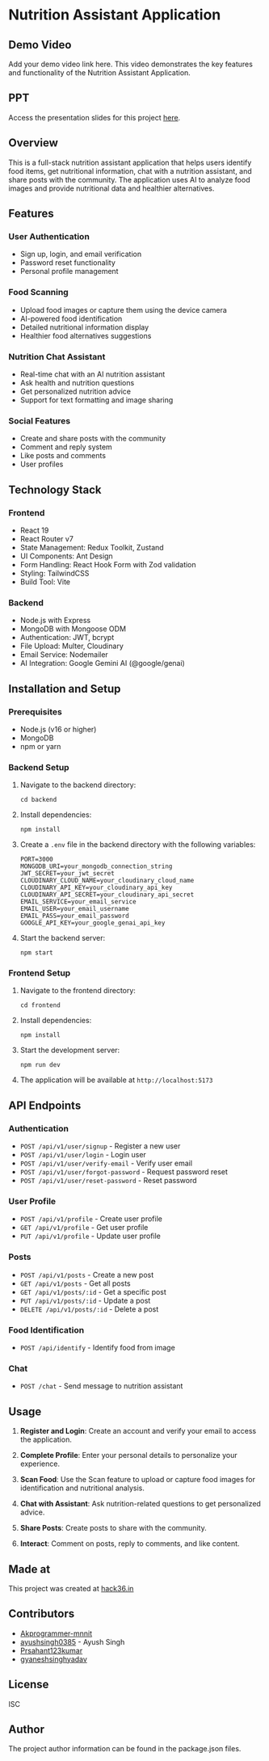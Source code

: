 # Nutrition Assistant Application

## Demo Video
Add your demo video link here. This video demonstrates the key features and functionality of the Nutrition Assistant Application.

## PPT
Access the presentation slides for this project [here](link-to-your-ppt).

## Overview
This is a full-stack nutrition assistant application that helps users identify food items, get nutritional information, chat with a nutrition assistant, and share posts with the community. The application uses AI to analyze food images and provide nutritional data and healthier alternatives.

## Features

### User Authentication
- Sign up, login, and email verification
- Password reset functionality
- Personal profile management

### Food Scanning
- Upload food images or capture them using the device camera
- AI-powered food identification
- Detailed nutritional information display
- Healthier food alternatives suggestions

### Nutrition Chat Assistant
- Real-time chat with an AI nutrition assistant
- Ask health and nutrition questions
- Get personalized nutrition advice
- Support for text formatting and image sharing

### Social Features
- Create and share posts with the community
- Comment and reply system
- Like posts and comments
- User profiles

## Technology Stack

### Frontend
- React 19
- React Router v7
- State Management: Redux Toolkit, Zustand
- UI Components: Ant Design
- Form Handling: React Hook Form with Zod validation
- Styling: TailwindCSS
- Build Tool: Vite

### Backend
- Node.js with Express
- MongoDB with Mongoose ODM
- Authentication: JWT, bcrypt
- File Upload: Multer, Cloudinary
- Email Service: Nodemailer
- AI Integration: Google Gemini AI (@google/genai)

## Installation and Setup

### Prerequisites
- Node.js (v16 or higher)
- MongoDB
- npm or yarn

### Backend Setup
1. Navigate to the backend directory:
   ```
   cd backend
   ```

2. Install dependencies:
   ```
   npm install
   ```

3. Create a `.env` file in the backend directory with the following variables:
   ```
   PORT=3000
   MONGODB_URI=your_mongodb_connection_string
   JWT_SECRET=your_jwt_secret
   CLOUDINARY_CLOUD_NAME=your_cloudinary_cloud_name
   CLOUDINARY_API_KEY=your_cloudinary_api_key
   CLOUDINARY_API_SECRET=your_cloudinary_api_secret
   EMAIL_SERVICE=your_email_service
   EMAIL_USER=your_email_username
   EMAIL_PASS=your_email_password
   GOOGLE_API_KEY=your_google_genai_api_key
   ```

4. Start the backend server:
   ```
   npm start
   ```

### Frontend Setup
1. Navigate to the frontend directory:
   ```
   cd frontend
   ```

2. Install dependencies:
   ```
   npm install
   ```

3. Start the development server:
   ```
   npm run dev
   ```

4. The application will be available at `http://localhost:5173`

## API Endpoints

### Authentication
- `POST /api/v1/user/signup` - Register a new user
- `POST /api/v1/user/login` - Login user
- `POST /api/v1/user/verify-email` - Verify user email
- `POST /api/v1/user/forgot-password` - Request password reset
- `POST /api/v1/user/reset-password` - Reset password

### User Profile
- `POST /api/v1/profile` - Create user profile
- `GET /api/v1/profile` - Get user profile
- `PUT /api/v1/profile` - Update user profile

### Posts
- `POST /api/v1/posts` - Create a new post
- `GET /api/v1/posts` - Get all posts
- `GET /api/v1/posts/:id` - Get a specific post
- `PUT /api/v1/posts/:id` - Update a post
- `DELETE /api/v1/posts/:id` - Delete a post

### Food Identification
- `POST /api/identify` - Identify food from image

### Chat
- `POST /chat` - Send message to nutrition assistant

## Usage

1. **Register and Login**: Create an account and verify your email to access the application.

2. **Complete Profile**: Enter your personal details to personalize your experience.

3. **Scan Food**: Use the Scan feature to upload or capture food images for identification and nutritional analysis.

4. **Chat with Assistant**: Ask nutrition-related questions to get personalized advice.

5. **Share Posts**: Create posts to share with the community.

6. **Interact**: Comment on posts, reply to comments, and like content.

## Made at
This project was created at [hack36.in](https://hack36.in)

## Contributors
- [Akprogrammer-mnnit](https://github.com/Akprogrammer-mnnit)
- [ayushsingh0385](https://github.com/ayushsingh0385) - Ayush Singh
- [Prsahant123kumar](https://github.com/Prsahant123kumar)
- [gyaneshsinghyadav](https://github.com/gyaneshsinghyadav)

## License
ISC

## Author
The project author information can be found in the package.json files.